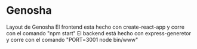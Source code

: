 # Genosha
Layout de Genosha
El frontend esta hecho con create-react-app y corre con el comando "npm start"
El backend está hecho con express-generetor y corre con el comando "PORT=3001 node bin/www"
